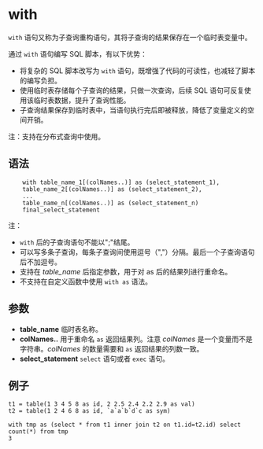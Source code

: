 # with

`with` 语句又称为子查询重构语句，其将子查询的结果保存在一个临时表变量中。

通过 `with` 语句编写 SQL 脚本，有以下优势：

* 将复杂的 SQL 脚本改写为 `with` 语句，既增强了代码的可读性，也减轻了脚本的编写负担。
* 使用临时表存储每个子查询的结果，只做一次查询，后续 SQL 语句可反复使用该临时表数据，提升了查询性能。
* 子查询结果保存到临时表中，当语句执行完后即被释放，降低了变量定义的空间开销。

注：支持在分布式查询中使用。

## 语法

```
    with table_name_1[(colNames..)] as (select_statement_1),
    table_name_2[(colNames..)] as (select_statement_2),
    ...
    table_name_n[(colNames..)] as (select_statement_n)
    final_select_statement
```

注：

* `with` 后的子查询语句不能以";"结尾。
* 可以写多条子查询，每条子查询间使用逗号（","）分隔。最后一个子查询语句后不加逗号。
* 支持在 *table\_name* 后指定参数，用于对 as 后的结果列进行重命名。
* 不支持在自定义函数中使用 `with as` 语法。

## 参数

* **table\_name** 临时表名称。
* **colNames..** 用于重命名 `as` 返回结果列。注意 *colNames*
  是一个变量而不是字符串。*colNames* 的数量需要和 `as` 返回结果的列数一致。
* **select\_statement**
  `select` 语句或者 `exec` 语句。

## 例子

```
t1 = table(1 3 4 5 8 as id, 2 2.5 2.4 2.2 2.9 as val)
t2 = table(1 2 4 6 8 as id, `a`a`b`d`c as sym)

with tmp as (select * from t1 inner join t2 on t1.id=t2.id) select count(*) from tmp
3
```

